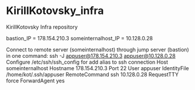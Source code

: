 # KirillKotovsky_infra
KirillKotovsky Infra repository

bastion_IP = 178.154.210.3
someinternalhost_IP = 10.128.0.28

 Connect to remote server (someinternalhost) through jump server (bastion) in one command:
        ssh -J appuser@178.154.210.3 appuser@10.128.0.28
 Configure /etc/ssh/ssh_config for add alias to ssh connection
 Host someinternalhost
        Hostname 178.154.210.3
        Port 22
        User appuser
        IdentityFile /home/kot/.ssh/appuser
        RemoteCommand ssh 10.128.0.28
        RequestTTY force
        ForwardAgent yes
